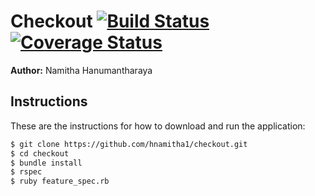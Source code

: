 Checkout  [![Build Status](https://travis-ci.org/hnamitha1/checkout.svg?branch=master)](https://travis-ci.org/hnamitha1/checkout) [![Coverage Status](https://coveralls.io/repos/github/hnamitha1/checkout/badge.svg?branch=master)](https://coveralls.io/github/hnamitha1/checkout?branch=master)
=================

**Author:** Namitha Hanumantharaya

Instructions
------------
These are the instructions for how to download and run the application:

```sh
$ git clone https://github.com/hnamitha1/checkout.git
$ cd checkout
$ bundle install
$ rspec
$ ruby feature_spec.rb 
```



